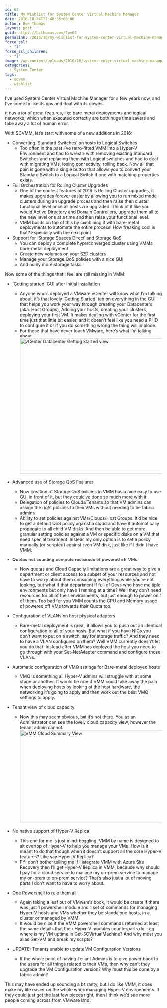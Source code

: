 ```yaml
---
id: 63
title: My Wishlist for System Center Virtual Machine Manager
date: 2016-10-24T22:40:36+00:00
author: Ben Thomas
layout: post
guid: https://bcthomas.com/?p=63
permalink: /2016/10/my-wishlist-for-system-center-virtual-machine-manager/
force_ssl:
  - "1"
force_ssl_children:
  - "1"
image: /wp-content/uploads/2016/10/system-center-virtual-machine-manager.png
categories:
  - System Center
tags:
  - scvmm
  - wishlist
---
```

I&#8217;ve used System Center Virtual Machine Manager for a few years now, and I&#8217;ve come to like its ups and deal with its downs.

It has a lot of great features, like bare-metal deployments and logical networks, which when executed correctly are both huge time savers and take away a lot of human error.

With SCVMM, let&#8217;s start with some of a new additions in 2016:

  * Converting &#8216;Standard Switches&#8217; on hosts to Logical Switches 
      * Too often in the past I&#8217;ve retro-fitted VMM into a Hyper-V Environment and had to wrestle with removing existing Standard Switches and replacing them with Logical switches and had to deal with migrating VMs, losing connectivity, rolling back. Now all that pain is gone with a single button that allows you to convert your Standard Switch to a Logical Switch if one with matching properties exists.
  * Full Orchestration for Rolling Cluster Upgrades 
      * One of the coolest features of 2016 is Rolling Cluster upgrades, it makes upgrades forever easier by allowing you to run mixed mode clusters during an upgrade process and then raise then cluster functional level once all hosts are upgraded. Think of it like you would Active Directory and Domain Controllers, upgrade them all to the new level one at a time and then raise your functional level.
      * VMM builds on top of this by combining it with bare-metal deployments to automate the entire process! How freaking cool is that? Especially with the next point
  * Support for &#8216;Storage Spaces Direct&#8217; and Storage QoS 
      * You can deploy a complete hyperconverged cluster using VMMs bare-metal deployment
      * Create new volumes on your S2D clusters
      * Manage your Storage QoS policies with a nice GUI
      * And many more storage tasks

Now some of the things that I feel are still missing in VMM:

  * &#8216;Getting started&#8217; GUI after initial installation 
      * Anyone who&#8217;s deployed a VMware vCenter will know what I&#8217;m talking about, it&#8217;s that lovely &#8216;Getting Started&#8217; tab on everything in the GUI that helps you work your way through creating your Datacenters (aka. Host Groups), Adding your hosts, creating your clusters, deploying your first VM. It makes dealing with vCenter for the first time just that little bit easier, and it doesn&#8217;t feel like you need a PHD to configure it or if you do something wrong the thing will implode.
      * For those that have never touch VMware, here&#8217;s what I&#8217;m talking about [<img class="aligncenter size-large wp-image-69" src="https://i0.wp.com/bcthomas.com/wp-content/uploads/2016/10/Screen-Shot-2016-10-24-at-10.58.45-PM-1024x697.png?resize=640%2C436&#038;ssl=1" alt="vCenter Datacenter Getting Started view" width="640" height="436" srcset="https://i0.wp.com/bcthomas.com/wp-content/uploads/2016/10/Screen-Shot-2016-10-24-at-10.58.45-PM.png?resize=1024%2C697&ssl=1 1024w, https://i0.wp.com/bcthomas.com/wp-content/uploads/2016/10/Screen-Shot-2016-10-24-at-10.58.45-PM.png?resize=300%2C204&ssl=1 300w, https://i0.wp.com/bcthomas.com/wp-content/uploads/2016/10/Screen-Shot-2016-10-24-at-10.58.45-PM.png?resize=768%2C523&ssl=1 768w, https://i0.wp.com/bcthomas.com/wp-content/uploads/2016/10/Screen-Shot-2016-10-24-at-10.58.45-PM.png?w=1584&ssl=1 1584w, https://i0.wp.com/bcthomas.com/wp-content/uploads/2016/10/Screen-Shot-2016-10-24-at-10.58.45-PM.png?w=1280 1280w" sizes="(max-width: 640px) 100vw, 640px" data-recalc-dims="1" />](https://i0.wp.com/bcthomas.com/wp-content/uploads/2016/10/Screen-Shot-2016-10-24-at-10.58.45-PM.png?ssl=1)

  * Advanced use of Storage QoS Features 
      * Now creation of Storage QoS policies in VMM has a nice easy to use GUI in front of it, but they could&#8217;ve done so much more with it
      * Delegation of policies to Clouds/Tenants so that VM admins can assign the right policies to their VMs without needing to be fabric admins
      * Ability to set policies against VMs/Clouds/Host Groups. It&#8217;d be nice to get a default QoS policy against a cloud and have it automatically propagate to all child VM disks. And then be able to get more granular setting policies against a VM or specific disks on a VM that need special treatment. Instead my only option is to set a policy manually (or scripted) against even VM disk, just like if I didn&#8217;t have VMM.
  * Quotas not counting compute resources of powered off VMs 
      * Now quotas and Cloud Capacity limitations are a great way to give a department or client access to a subset of your resources and not have to worry about them consuming everything while you&#8217;re not looking, but what if that department if full of Devs who have multiple environments but only have 1 running at a time? Well they don&#8217;t need resources for all of their environments, but just enough to power on 1 of them. Too bad for you VMM counts the CPU and Memory usage of powered off VMs towards their Quota too.
  * Configuration of VLANs on host physical adapters 
      * Bare-metal deployment is great, it allows you to push out an identical configuration to all of your hosts. But what if you have NICs you don&#8217;t want to put on a switch, say for storage traffic? And they need to have a VLAN configured on them? Well VMM currently doesn&#8217;t let you do that. Instead after VMM has deployed the host you need to go through with your Set-NetAdapter command and configure those VLANs.
  * Automatic configuration of VMQ settings for Bare-metal deployed hosts 
      * VMQ is something all Hyper-V admins will struggle with at some stage or another. It would be nice if VMM could take away the pain when deploying hosts by looking at the host hardware, the networking it&#8217;s going to apply and then work out the best VMQ settings to apply.
  * Tenant view of cloud capacity 
      * Now this may seem obvious, but it&#8217;s not there. You as an Administrator can see the lovely cloud capacity view, however the tenant admin cannot.[<img class="aligncenter size-large wp-image-71" src="https://i2.wp.com/bcthomas.com/wp-content/uploads/2016/10/Screen-Shot-2016-10-24-at-11.22.14-PM-1024x478.png?resize=640%2C299&#038;ssl=1" alt="VMM Cloud Summary View" width="640" height="299" srcset="https://i0.wp.com/bcthomas.com/wp-content/uploads/2016/10/Screen-Shot-2016-10-24-at-11.22.14-PM.png?resize=1024%2C478&ssl=1 1024w, https://i0.wp.com/bcthomas.com/wp-content/uploads/2016/10/Screen-Shot-2016-10-24-at-11.22.14-PM.png?resize=300%2C140&ssl=1 300w, https://i0.wp.com/bcthomas.com/wp-content/uploads/2016/10/Screen-Shot-2016-10-24-at-11.22.14-PM.png?resize=768%2C359&ssl=1 768w, https://i0.wp.com/bcthomas.com/wp-content/uploads/2016/10/Screen-Shot-2016-10-24-at-11.22.14-PM.png?w=1314&ssl=1 1314w" sizes="(max-width: 640px) 100vw, 640px" data-recalc-dims="1" />](https://i0.wp.com/bcthomas.com/wp-content/uploads/2016/10/Screen-Shot-2016-10-24-at-11.22.14-PM.png?ssl=1)
  * No native support of Hyper-V Replica 
      * This one for me is just mind-boggling. VMM by name is designed to sit overtop of Hyper-V to help you manage your VMs. How is it meant to do that though when it doesn&#8217;t support all the core Hyper-V features? Like say Hyper-V Replica?
      * FYI don&#8217;t bother telling me if I integrate VMM with Azure Site Recovery then I&#8217;ll get Hyper-V Replica in VMM, because why should I pay for a cloud service to manage my on-prem service to manage my on-prem to on-prem service? That&#8217;s also just a lot of moving parts I don&#8217;t want to have to worry about.
  * One Powershell to rule them all 
      * Again taking a leaf out of VMware&#8217;s book, it would be create if there was just 1 powershell module and 1 set of commands for managing Hyper-V hosts and VMs whether they be standalone hosts, in a cluster or managed by VMM.
      * It would be nice if the VMM powershell commands returned at least the same details that their Hyper-V modules counterparts do &#8211; eg. where is my VM uptime in Get-SCVirtualMachine? And why must you alias Get-VM and break my scripts?
  * UPDATE: Tenants unable to update VM Configuration Versions 
      * If the whole point of having Tenant Admins is to give power back to the users for all things related to their VMs, then why can&#8217;t they upgrade the VM Configuration version? Why must this be done by a fabric admin?

This may have ended up sounding a bit ranty, but I do like VMM, it does make my life easier on the whole when managing Hyper-V environments. If they could just get the last few pieces right, then I think we&#8217;d see more people coming across from VMware land.
